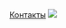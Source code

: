 <html>
    <body>
    <a href="">Контакты</a>
    <img src="https://takiedela.ru/wp-content/uploads/2022/03/cat-g4e7c68f24_1920.jpg">
    </body>
</html>
